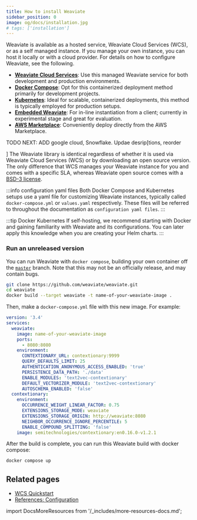 ```yaml
---
title: How to install Weaviate
sidebar_position: 0
image: og/docs/installation.jpg
# tags: ['installation']
---
```


Weaviate is available as a hosted service, Weaviate Cloud Services (WCS), or as a self managed instance. If you manage your own instance, you can host it locally or with a cloud provider. For details on how to configure Weaviate, see the following.

- **[Weaviate Cloud Services](../../wcs/quickstart.mdx)**: Use this managed Weaviate service for both development and production environments.
- **[Docker Compose](./docker-compose.md)**: Opt for this containerized deployment method primarily for development projects.
- **[Kubernetes](./kubernetes.md)**: Ideal for scalable, containerized deployments, this method is typically employed for production setups.
- **[Embedded Weaviate](./embedded.md)**: For in-line instantiation from a client; currently in experimental stage and great for evaluation.
- **[AWS Marketplace](./aws-marketplace.md)**: Conveniently deploy directly from the AWS Marketplace.

TODO NEXT: ADD google cloud, Snowflake. Updae desrip[tions, reorder

] 
The Weaviate library is identical regardless of whether it is used via Weaviate Cloud Services (WCS) or by downloading an open source version. The only difference that WCS manages your Weaviate instance for you and comes with a specific SLA, whereas Weaviate open source comes with a [BSD-3 license](https://github.com/weaviate/weaviate/blob/master/LICENSE).

:::info configuration yaml files
Both Docker Compose and Kubernetes setups use a yaml file for customizing Weaviate instances, typically called `docker-compose.yml` or `values.yaml` respectively. These files will be referred to throughout the documentation as `configuration yaml files`.
:::

:::tip Docker <i class="fa-regular fa-circle-arrow-right"></i> Kubernetes
If self-hosting, we recommend starting with Docker and gaining familiarity with Weaviate and its configurations. You can later apply this knowledge when you are creating your Helm charts.
:::

### Run an unreleased version

You can run Weaviate with `docker compose`, building your own container off the [`master`](https://github.com/weaviate/weaviate) branch. Note that this may not be an officially release, and may contain bugs.

```sh
git clone https://github.com/weaviate/weaviate.git
cd weaviate
docker build --target weaviate -t name-of-your-weaviate-image .
```

Then, make a `docker-compose.yml` file with this new image. For example:

```yml
version: '3.4'
services:
  weaviate:
    image: name-of-your-weaviate-image
    ports:
      - 8080:8080
    environment:
      CONTEXTIONARY_URL: contextionary:9999
      QUERY_DEFAULTS_LIMIT: 25
      AUTHENTICATION_ANONYMOUS_ACCESS_ENABLED: 'true'
      PERSISTENCE_DATA_PATH: './data'
      ENABLE_MODULES: 'text2vec-contextionary'
      DEFAULT_VECTORIZER_MODULE: 'text2vec-contextionary'
      AUTOSCHEMA_ENABLED: 'false'
  contextionary:
    environment:
      OCCURRENCE_WEIGHT_LINEAR_FACTOR: 0.75
      EXTENSIONS_STORAGE_MODE: weaviate
      EXTENSIONS_STORAGE_ORIGIN: http://weaviate:8080
      NEIGHBOR_OCCURRENCE_IGNORE_PERCENTILE: 5
      ENABLE_COMPOUND_SPLITTING: 'false'
    image: semitechnologies/contextionary:en0.16.0-v1.2.1
```

After the build is complete, you can run this Weaviate build with docker compose:

```bash
docker compose up
```

## Related pages
- [WCS Quickstart](../../wcs/quickstart.mdx)
- [References: Configuration](../configuration/index.md)

import DocsMoreResources from '/_includes/more-resources-docs.md';

<DocsMoreResources />
